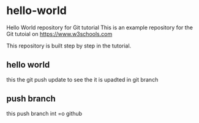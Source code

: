 # hello-world
Hello World repository for Git tutorial
This is an example repository for the Git tutoial on https://www.w3schools.com

This repository is built step by step in the tutorial.

## hello world 
this the git push update to see the it is upadted in git branch 

## push branch
this push branch int =o github
